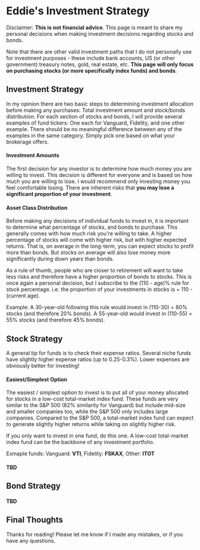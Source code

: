# Eddie's Investment Strategy

Disclaimer: **This is not financial advice**. This page is meant to share my personal decisions when making investment decisions regarding stocks and bonds.

Note that there are other valid investment paths that I do not personally use for investment purposes - these include bank accounts, US (or other government) treasury notes, gold, real estate, etc.
**This page will only focus on purchasing stocks (or more specifically index funds) and bonds**.

## Investment Strategy

In my opinion there are two basic steps to determining investment allocation before making any purchases: Total investment amount and stock/bonds distribution.
For each section of stocks and bonds, I will provide several examples of fund tickers: One each for Vanguard, Fidelity, and one other example.
There should be no meaningful difference between any of the examples in the same category. Simply pick one based on what your brokerage offers.

#### Investment Amounts

The first decision for any investor is to determine how much money you are willing to invest. This decision is different for everyone and is based on how much you are willing to lose.
I would recommend only investing money you feel comfortable losing. There are inherent risks that **you may lose a significant proportion of your investment**.

#### Asset Class Distribution

Before making any decisions of individual funds to invest in, it is important to determine what percentage of stocks, and bonds to purchase.
This generally comes with how much risk you're willing to take. A higher percentage of stocks will come with higher risk, but with higher expected returns.
That is, on average in the long-term, you can expect stocks to profit more than bonds. But stocks on average will also lose money more significantly during down years than bonds.

As a rule of thumb, people who are closer to retirement will want to take less risks and therefore have a higher proportion of bonds to stocks.
This is once again a personal decision, but I subscribe to the (110 - age)% rule for stock percentage. i.e. the proportion of your investments in stocks is = 110 - (current age).

Example: A 30-year-old following this rule would invest in (110-30) = 80% stocks (and therefore 20% bonds). A 55-year-old would invest in (110-55) = 55% stocks (and therefore 45% bonds).

## Stock Strategy

A general tip for funds is to check their expense ratios. Several niche funds have slightly higher expense ratios (up to 0.25-0.3%). Lower expenses are obviously better for investing!

#### Easiest/Simplest Option

The easiest / simplest option to invest is to put all of your money allocated for stocks in a low-cost total-market index fund.
These funds are very similar to the S&P 500 (82% similarity for Vanguard) but include mid-size and smaller companies too, while the S&P 500 only includes large companies.
Compared to the S&P 500, a total-market index fund can expect to generate slightly higher returns while taking on slightly higher risk.

If you only want to invest in one fund, do this one. A low-cost total-market index fund can be the backbone of any investment portfolio.

Exmaple funds: Vanguard: **VTI**, Fidelity: **FSKAX**, Other: **ITOT**

#### TBD

## Bond Strategy

#### TBD

## Final Thoughts

Thanks for reading! Please let me know if I made any mistakes, or if you have any questions.